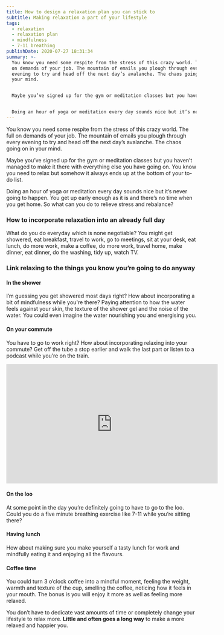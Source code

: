 ```yaml
---
title: How to design a relaxation plan you can stick to
subtitle: Making relaxation a part of your lifestyle
tags:
  - relaxation
  - relaxation plan
  - mindfulness
  - 7-11 breathing
publishDate: 2020-07-27 18:31:34
summary: >-
  You know you need some respite from the stress of this crazy world. The full
  on demands of your job. The mountain of emails you plough through every
  evening to try and head off the next day’s avalanche. The chaos going on in
  your mind.


  Maybe you’ve signed up for the gym or meditation classes but you haven’t managed to make it there with everything else you have going on. You know you need to relax but somehow it always ends up at the bottom of your to-do list.


  Doing an hour of yoga or meditation every day sounds nice but it’s never going to happen. You get up early enough as it is and there’s no time when you get home. **So what can you do to relieve stress and rebalance?**
---
```

You know you need some respite from the stress of this crazy world. The full on demands of your job. The mountain of emails you plough through every evening to try and head off the next day’s avalanche. The chaos going on in your mind.

Maybe you’ve signed up for the gym or meditation classes but you haven’t managed to make it there with everything else you have going on. You know you need to relax but somehow it always ends up at the bottom of your to-do list.

Doing an hour of yoga or meditation every day sounds nice but it’s never going to happen. You get up early enough as it is and there’s no time when you get home. So what can you do to relieve stress and rebalance?

### How to incorporate relaxation into an already full day

What do you do everyday which is none negotiable? You might get showered, eat breakfast, travel to work, go to meetings, sit at your desk, eat lunch, do more work, make a coffee, do more work, travel home, make dinner, eat dinner, do the washing, tidy up, watch TV.

### Link relaxing to the things you know you’re going to do anyway

#### In the shower

I’m guessing you get showered most days right? How about incorporating a bit of mindfulness while you're there? Paying attention to how the water feels against your skin, the texture of the shower gel and the noise of the water. You could even imagine the water nourishing you and energising you.

#### On your commute

You have to go to work right? How about incorporating relaxing into your commute? Get off the tube a stop earlier and walk the last part or listen to a podcast while you’re on the train.

<div class="video-container">
<iframe width="560" height="315" src="https://www.youtube-nocookie.com/embed/zw1ttK2HPgw" frameborder="0" allow="accelerometer; autoplay; encrypted-media; gyroscope; picture-in-picture" allowfullscreen></iframe>
</div>

#### On the loo

At some point in the day you’re definitely going to have to go to the loo. Could you do a five minute breathing exercise like 7-11 while you’re sitting there?

#### Having lunch

How about making sure you make yourself a tasty lunch for work and mindfully eating it and enjoying all the flavours.

#### Coffee time

You could turn 3 o’clock coffee into a mindful moment, feeling the weight, warmth and texture of the cup, smelling the coffee, noticing how it feels in your mouth. The bonus is you will enjoy it more as well as feeling more relaxed.

You don’t have to dedicate vast amounts of time or completely change your lifestyle to relax more. **Little and often goes a long way** to make a more relaxed and happier you.